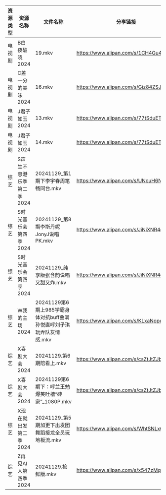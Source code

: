 | 资源类型 | 资源名称            | 文件名称                                         | 分享链接                                 | 更新时间                |
| ---- | --------------- | -------------------------------------------- | ------------------------------------ | ------------------- |
| 电视剧  | B白夜破晓2024       | 19.mkv                                       | https://www.alipan.com/s/1CH4Gu47Hq3 | 2024-11-29 14:05:09 |
| 电视剧  | C差一分的美味2024     | 16.mkv                                       | https://www.alipan.com/s/Giz84ZSJTNi | 2024-11-29 14:05:12 |
| 电视剧  | J君子如玉2024       | 13.mkv                                       | https://www.alipan.com/s/77tSduETaD2 | 2024-11-29 14:05:43 |
| 电视剧  | J君子如玉2024       | 14.mkv                                       | https://www.alipan.com/s/77tSduETaD2 | 2024-11-29 14:05:43 |
| 综艺   | S声生不息港乐季第二季2024 | 20241129_第1期下李宇春周笔畅同台.mkv                    | https://www.alipan.com/s/UNcuH6NR3w3 | 2024-11-29 14:07:45 |
| 综艺   | S时光音乐会第四季2024   | 20241129_第8期李斯丹妮JonyJ说唱PK.mkv                | https://www.alipan.com/s/JiNiXNR4dny | 2024-11-29 14:07:48 |
| 综艺   | S时光音乐会第四季2024   | 20241129_纯享版张含韵说唱又甜又炸.mkv                    | https://www.alipan.com/s/JiNiXNR4dny | 2024-11-29 14:07:48 |
| 综艺   | W我的主场2024       | 20241129第6期上985学霸身体对抗buff叠满孙悦直呼刘子琪玩弄队友情感.mkv | https://www.alipan.com/s/KLxaNppeykr | 2024-11-29 14:08:04 |
| 综艺   | X喜剧大会2024       | 20241129.第6期陪看上.mkv                          | https://www.alipan.com/s/csZtJtZJbGQ | 2024-11-29 14:08:09 |
| 综艺   | X喜剧大会2024       | 20241129第6期下：呼兰王勉爆笑吐槽“砖家”_1080P.mkv          | https://www.alipan.com/s/csZtJtZJbGQ | 2024-11-29 14:08:09 |
| 综艺   | X现在就出发第二季2024   | 20241129_第5期加更下出发团舞蹈接龙全员玩地板流.mkv             | https://www.alipan.com/s/WhtSNLxQcYW | 2024-11-29 14:08:12 |
| 综艺   | Z再见AI人第四季2024   | 20241129.抢鲜版.mkv                             | https://www.alipan.com/s/x547zMqipVp | 2024-11-29 14:08:18 |

